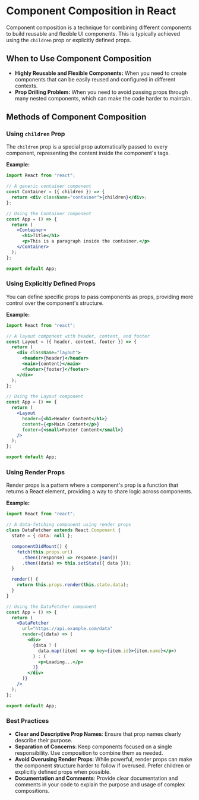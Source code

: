# Component Composition in React

Component composition is a technique for combining different components to build reusable and flexible UI components. This is typically achieved using the `children` prop or explicitly defined props.

## When to Use Component Composition

- **Highly Reusable and Flexible Components:** When you need to create components that can be easily reused and configured in different contexts.
- **Prop Drilling Problem:** When you need to avoid passing props through many nested components, which can make the code harder to maintain.

## Methods of Component Composition

### Using `children` Prop

The `children` prop is a special prop automatically passed to every component, representing the content inside the component's tags.

**Example:**

```jsx
import React from "react";

// A generic container component
const Container = ({ children }) => {
  return <div className="container">{children}</div>;
};

// Using the Container component
const App = () => {
  return (
    <Container>
      <h1>Title</h1>
      <p>This is a paragraph inside the container.</p>
    </Container>
  );
};

export default App;
```

### Using Explicitly Defined Props

You can define specific props to pass components as props, providing more control over the component's structure.

**Example:**

```jsx
import React from "react";

// A layout component with header, content, and footer
const Layout = ({ header, content, footer }) => {
  return (
    <div className="layout">
      <header>{header}</header>
      <main>{content}</main>
      <footer>{footer}</footer>
    </div>
  );
};

// Using the Layout component
const App = () => {
  return (
    <Layout
      header={<h1>Header Content</h1>}
      content={<p>Main Content</p>}
      footer={<small>Footer Content</small>}
    />
  );
};

export default App;
```

### Using Render Props

Render props is a pattern where a component's prop is a function that returns a React element, providing a way to share logic across components.

**Example:**

```jsx
import React from "react";

// A data-fetching component using render props
class DataFetcher extends React.Component {
  state = { data: null };

  componentDidMount() {
    fetch(this.props.url)
      .then((response) => response.json())
      .then((data) => this.setState({ data }));
  }

  render() {
    return this.props.render(this.state.data);
  }
}

// Using the DataFetcher component
const App = () => {
  return (
    <DataFetcher
      url="https://api.example.com/data"
      render={(data) => (
        <div>
          {data ? (
            data.map((item) => <p key={item.id}>{item.name}</p>)
          ) : (
            <p>Loading...</p>
          )}
        </div>
      )}
    />
  );
};

export default App;
```

### Best Practices

- **Clear and Descriptive Prop Names**: Ensure that prop names clearly describe their purpose.
- **Separation of Concerns**: Keep components focused on a single responsibility. Use composition to combine them as needed.
- **Avoid Overusing Render Props**: While powerful, render props can make the component structure harder to follow if overused. Prefer children or explicitly defined props when possible.
- **Documentation and Comments**: Provide clear documentation and comments in your code to explain the purpose and usage of complex compositions.

